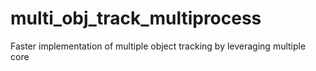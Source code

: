 # multi_obj_track_multiprocess
Faster implementation of multiple object tracking by leveraging multiple core 
